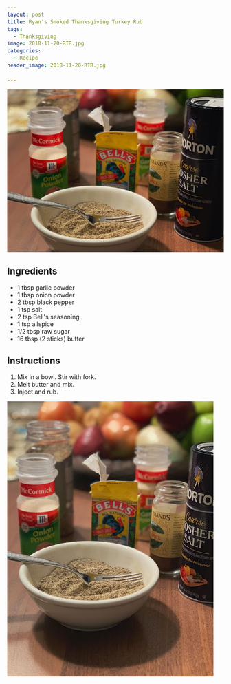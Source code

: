 ```yaml
---
layout: post
title: Ryan's Smoked Thanksgiving Turkey Rub
tags:
  - Thanksgiving
image: 2018-11-20-RTR.jpg
categories:
  - Recipe
header_image: 2018-11-20-RTR.jpg

---
```


![Image of Ryan's Smoked Thanksgiving Turkey Rub.](/upload/2018-11-20-RTR.jpg)

## Ingredients

- 1 tbsp garlic powder
- 1 tbsp onion powder
- 2 tbsp black pepper
- 1 tsp salt
- 2 tsp Bell's seasoning
- 1 tsp allspice
- 1/2 tbsp raw sugar
- 16 tbsp (2 sticks) butter

## Instructions

1. Mix in a bowl. Stir with fork.
1. Melt butter and mix.
1. Inject and rub.





![Image of Ryan's Smoked Thanksgiving Turkey Rub.](/upload/2018-11-20-RTR2.jpg)